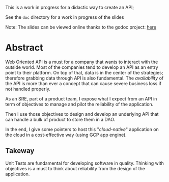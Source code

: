 This is a work in progress for a didactic way to create an API;

See the `doc` directory for a work in progress of the slides

Note: The slides can be viewed online thanks to the godoc project: 
[here](https://talks.godoc.org/github.com/owulveryck/api-repository/doc/bbl.slide)

# Abstract

Web Oriented API is a must for a company that wants to interact with the outside world.
Most of the companies tend to develop an API as an entry point to their platform. On top of that, data is in the center of the strategies; therefore grabbing data through API is also fundamental.
The *availability* of the API is more than ever a concept that can cause severe business loss if not handled properly.

As an SRE, part of a product team, I expose what I expect from an API in term of objectives to manage and pilot the reliability of the application.

Then I use those objectives to design and develop an underlying API that can handle a bulk of product to store them in a DAO.

In the end, I give some pointers to host this "_cloud-native_" application on the cloud in a cost-effective way (using GCP app engine).


## Takeway

Unit Tests are fundamental for developing software in quality. Thinking with objectives is a must to think about reliability from the design of the application.
